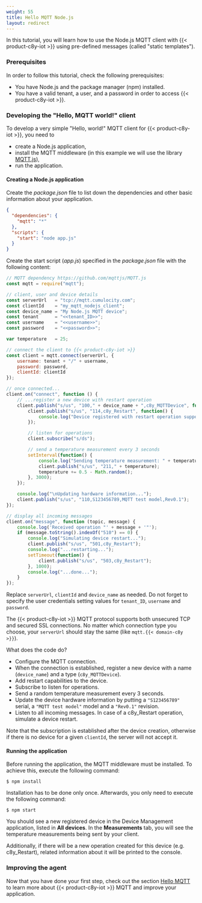 ```yaml
---
weight: 55
title: Hello MQTT Node.js
layout: redirect
---
```


In this tutorial, you will learn how to use the Node.js MQTT client with {{< product-c8y-iot >}} using pre-defined messages (called "static templates").

### Prerequisites

In order to follow this tutorial, check the following prerequisites:

* You have Node.js and the package manager (npm) installed.
* You have a valid tenant, a user, and a password in order to access {{< product-c8y-iot >}}.

### Developing the "Hello, MQTT world!" client

To develop a very simple "Hello, world!" MQTT client for {{< product-c8y-iot >}}, you need to

* create a Node.js application,
* install the MQTT middleware (in this example we will use the library [MQTT.js](https://github.com/mqttjs/MQTT.js)),
* run the application.

#### Creating a Node.js application

Create the _package.json_ file to list down the dependencies and other basic information about your application.

```json
{
  "dependencies": {
    "mqtt": "*"
  },
  "scripts": {
    "start": "node app.js"
  }
}
```

Create the start script (_app.js_) specified in the _package.json_ file with the following content:

```javascript
// MQTT dependency https://github.com/mqttjs/MQTT.js
const mqtt = require("mqtt");

// client, user and device details
const serverUrl   = "tcp://mqtt.cumulocity.com";
const clientId    = "my_mqtt_nodejs_client";
const device_name = "My Node.js MQTT device";
const tenant      = "<<tenant_ID>>";
const username    = "<<username>>";
const password    = "<<password>>";

var temperature   = 25;

// connect the client to {{< product-c8y-iot >}}
const client = mqtt.connect(serverUrl, {
    username: tenant + "/" + username,
    password: password,
    clientId: clientId
});

// once connected...
client.on("connect", function () {
    // ...register a new device with restart operation
    client.publish("s/us", "100," + device_name + ",c8y_MQTTDevice", function() {
        client.publish("s/us", "114,c8y_Restart", function() {
            console.log("Device registered with restart operation support");
        });

        // listen for operations
        client.subscribe("s/ds");

        // send a temperature measurement every 3 seconds
        setInterval(function() {
            console.log("Sending temperature measurement: " + temperature + "º");
            client.publish("s/us", "211," + temperature);
            temperature += 0.5 - Math.random();
        }, 3000);
    });

    console.log("\nUpdating hardware information...");
    client.publish("s/us", "110,S123456789,MQTT test model,Rev0.1");
});

// display all incoming messages
client.on("message", function (topic, message) {
    console.log('Received operation "' + message + '"');
    if (message.toString().indexOf("510") == 0) {
        console.log("Simulating device restart...");
        client.publish("s/us", "501,c8y_Restart");
        console.log("...restarting...");
        setTimeout(function() {
            client.publish("s/us", "503,c8y_Restart");
        }, 1000);
        console.log("...done...");
    }
});
```

Replace `serverUrl`, `clientId` and `device_name` as needed. Do not forget to specify the user credentials setting values for `tenant_ID`, `username` and `password`.

The {{< product-c8y-iot >}} MQTT protocol supports both unsecured TCP and secured SSL connections. No matter which connection type you choose, your `serverUrl` should stay the same (like `mqtt.{{< domain-c8y >}}`).

What does the code do?

-   Configure the MQTT connection.
-   When the connection is established, register a new device with a name (`device_name`) and a type (`c8y_MQTTDevice`).
-   Add restart capabilities to the device.
-   Subscribe to listen for operations.
-   Send a random temperature measurement every 3 seconds.
-   Update the device hardware information by putting a `"S123456789"` serial, a `"MQTT test model"` model and a `"Rev0.1"` revision.
-   Listen to all incoming messages. In case of a c8y_Restart operation, simulate a device restart.

Note that the subscription is established after the device creation, otherwise if there is no device for a given `clientId`, the server will not accept it.

#### Running the application

Before running the application, the MQTT middleware must be installed. To achieve this, execute the following command:

```shell
$ npm install
```

Installation has to be done only once. Afterwards, you only need to execute the following command:

```shell
$ npm start
```

You should see a new registered device in the Device Management application, listed in **All devices**. In the **Measurements** tab, you will see the temperature measurements being sent by your client.

Additionally, if there will be a new operation created for this device (e.g. c8y_Restart), related information about it will be printed to the console.

### Improving the agent

Now that you have done your first step, check out the section [Hello MQTT](/device-sdk/mqtt-examples#hello-mqtt) to learn more about {{< product-c8y-iot >}} MQTT and improve your application.
